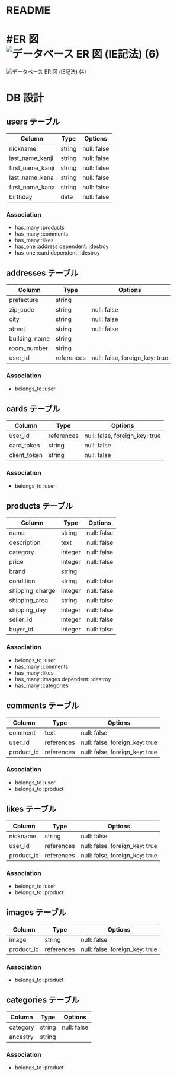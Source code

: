 # README

#ER 図
![データベース ER 図 (IE記法) (6)](https://user-images.githubusercontent.com/67144675/88506341-adade700-d014-11ea-8a69-b1ab20eab66a.png)
=======
![データベース ER 図 (IE記法) (4)](https://user-images.githubusercontent.com/67144675/88154131-50dfb480-cc41-11ea-9996-05373d0a0462.png)

# DB 設計

## users テーブル

| Column           | Type   | Options     |
| ---------------- | ------ | ----------- |
| nickname         | string | null: false |
| last_name_kanji  | string | null: false |
| first_name_kanji | string | null: false |
| last_name_kana   | string | null: false |
| first_name_kana  | string | null: false |
| birthday         | date   | null: false |


### Association

- has_many :products
- has_many :comments
- has_many :likes
- has_one :address dependent: :destroy
- has_one :card dependent: :destroy

## addresses テーブル

| Column        | Type       | Options                        |
| ------------- | ---------- | ------------------------------ |
| prefecture    | string     |
| zip_code      | string     | null: false                    |
| city          | string     | null: false                    |
| street        | string     | null: false                    |
| building_name | string     |
| room_number   | string     |
| user_id       | references | null: false, foreign_key: true |

### Association

- belongs_to :user

## cards テーブル

| Column       | Type       | Options                        |
| ------------ | ---------- | ------------------------------ |
| user_id      | references | null: false, foreign_key: true |
| card_token   | string     | null: false                    |
| client_token | string     | null: false                    |

### Association

- belongs_to :user

## products テーブル

| Column          | Type    | Options     |
| --------------- | ------- | ----------- |
| name            | string  | null: false |
| description     | text    | null: false |
| category        | integer | null: false |
| price           | integer | null: false |
| brand           | string  |
| condition       | string  | null: false |
| shipping_charge | integer | null: false |
| shipping_area   | string  | null: false |
| shipping_day    | integer | null: false |
| seller_id       | integer | null: false |
| buyer_id        | integer | null: false |

### Association

- belongs_to :user
- has_many :comments
- has_many :likes
- has_many :images dependent: :destroy
- has_many :categories

## comments テーブル

| Column     | Type       | Options                        |
| ---------- | ---------- | ------------------------------ |
| comment    | text       | null: false                    |
| user_id    | references | null: false, foreign_key: true |
| product_id | references | null: false, foreign_key: true |

### Association

- belongs_to :user
- belongs_to :product

## likes テーブル

| Column     | Type       | Options                        |
| ---------- | ---------- | ------------------------------ |
| nickname   | string     | null: false                    |
| user_id    | references | null: false, foreign_key: true |
| product_id | references | null: false, foreign_key: true |

### Association

- belongs_to :user
- belongs_to :product

## images テーブル

| Column     | Type       | Options                        |
| ---------- | ---------- | ------------------------------ |
| image      | string     | null: false                    |
| product_id | references | null: false, foreign_key: true |

### Association

- belongs_to :product

## categories テーブル

| Column   | Type   | Options     |
| -------- | ------ | ----------- |
| category | string | null: false |
| ancestry | string |

### Association

- belongs_to :product
